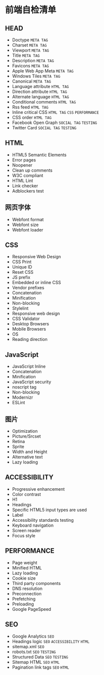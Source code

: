 # 前端自检清单

## HEAD

* Doctype `META TAG`
* Charset `META TAG`
* Viewport `META TAG`
* Title `META TAG`
* Description `META TAG`
* Favicons `META TAG`
* Apple Web App Meta `META TAG`
* Windows Tiles `META TAG`
* Canonical `META TAG`
* Language attribute `HTML TAG`
* Direction attribute `HTML TAG`
* Alternate language `HTML TAG`
* Conditional comments `HTML TAG`
* Rss feed `HTML TAG`
* Inline critical CSS `HTML TAG` `CSS` `PERFORMANCE`
* CSS order `HTML TAG`
* Facebook Open Graph `SOCIAL TAG` `TESTING`
* Twitter Card `SOCIAL TAG` `TESTING`

## HTML

* HTML5 Semantic Elements
* Error pages
* Noopener
* Clean up comments
* W3C compliant
* HTML Lint
* Link checker
* Adblockers test

## 网页字体

* Webfont format
* Webfont size
* Webfont loader

## CSS

* Responsive Web Design
* CSS Print
* Unique ID
* Reset CSS
* JS prefix
* Embedded or inline CSS
* Vendor prefixes
* Concatenation
* Minification
* Non-blocking
* Stylelint
* Responsive web design
* CSS Validator
* Desktop Browsers
* Mobile Browsers
* OS
* Reading direction

## JavaScript

* JavaScript Inline
* Concatenation
* Minification
* JavaScript security
* noscript tag
* Non-blocking
* Modernizr
* ESLint

## 图片

* Optimization
* Picture/Srcset
* Retina
* Sprite
* Width and Height
* Alternative text
* Lazy loading

## ACCESSIBILITY

* Progressive enhancement
* Color contrast
* H1
* Headings
* Specific HTML5 input types are used
* Label
* Accessibility standards testing
* Keyboard navigation
* Screen reader
* Focus style

## PERFORMANCE

* Page weight
* Minified HTML
* Lazy loading
* Cookie size
* Third party components
* DNS resolution
* Preconnection
* Prefetching
* Preloading
* Google PageSpeed

## SEO

* Google Analytics `SEO`
* Headings logic `SEO` `ACCESSIBILITY` `HTML`
* sitemap.xml `SEO`
* robots.txt `SEO` `TESTING`
* Structured Data `SEO` `TESTING`
* Sitemap HTML `SEO` `HTML`
* Pagination link tags `SEO` `HTML`
